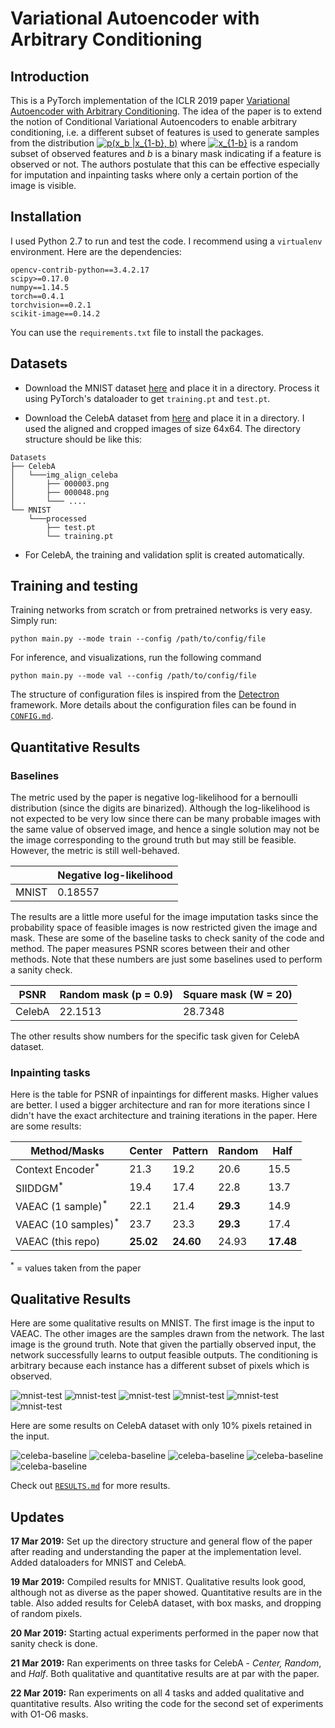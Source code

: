 # Variational Autoencoder with Arbitrary Conditioning

## Introduction
This is a PyTorch implementation of the ICLR 2019 paper [Variational Autoencoder with Arbitrary Conditioning](https://openreview.net/forum?id=SyxtJh0qYm). The idea of the paper is to extend the notion of Conditional Variational Autoencoders to enable arbitrary conditioning, i.e. a different subset of features is used to generate samples from the distribution <a href="https://www.codecogs.com/eqnedit.php?latex=p(x_b&space;|&space;x_{1-b},&space;b)" target="_blank"><img src="https://latex.codecogs.com/gif.latex?p(x_b&space;|&space;x_{1-b},&space;b)" title="p(x_b |x_{1-b}, b)" /></a> where <a href="https://www.codecogs.com/eqnedit.php?latex=x_{1-b}" target="_blank"><img src="https://latex.codecogs.com/gif.latex?x_{1-b}" title="x_{1-b}" /></a> is a random subset of observed features and _b_ is a binary mask indicating if a feature is observed or not. The authors postulate that this can be effective especially for imputation and inpainting tasks where only a certain portion of the image is visible.


## Installation
I used Python 2.7 to run and test the code. I recommend using a `virtualenv` environment. Here are the dependencies:
```
opencv-contrib-python==3.4.2.17
scipy>=0.17.0
numpy==1.14.5
torch==0.4.1
torchvision==0.2.1
scikit-image==0.14.2
```
You can use the `requirements.txt` file to install the packages.


## Datasets
- Download the MNIST dataset [here](http://yann.lecun.com/exdb/mnist/) and place it in a directory. Process it using PyTorch's dataloader to get `training.pt` and `test.pt`.

- Download the CelebA dataset from [here](http://mmlab.ie.cuhk.edu.hk/projects/CelebA.html) and place it in a directory. I used the aligned and cropped images of size 64x64. The directory structure should be like this:

```
Datasets
├── CelebA
│   └───img_align_celeba
│   	├── 000003.png
│       ├── 000048.png
│       └─── ....
└── MNIST
	└───processed
	    ├── test.pt
	    └── training.pt
```
- For CelebA, the training and validation split is created automatically.


## Training and testing
Training networks from scratch or from pretrained networks is very easy. Simply run:
```
python main.py --mode train --config /path/to/config/file
```
For inference, and visualizations, run the following command
```
python main.py --mode val --config /path/to/config/file
```
The structure of configuration files is inspired from the [Detectron](https://github.com/facebookresearch/Detectron) framework. More details about the configuration files can be found in [`CONFIG.md`](https://github.com/rohitrango/ICLR-challenge/blob/master/CONFIG.md).


## Quantitative Results

### Baselines
The metric used by the paper is negative log-likelihood for a bernoulli distribution (since the digits are binarized). Although the log-likelihood is not expected to be very low since there can be many probable images with the same value of observed image, and hence a single solution may not be the image corresponding to the ground truth but may still be feasible. However, the metric is still well-behaved.

|		| Negative log-likelihood | 
|-------|-------------------------|
|MNIST	| 0.18557				  |

The results are a little more useful for the image imputation tasks since the probability space of feasible images is now restricted given the image and mask. These are some of the baseline tasks to check sanity of the code and method. The paper measures PSNR scores between their and other methods. Note that these numbers are just some baselines used to perform a sanity check.


| PSNR   | Random mask (p = 0.9)	 | Square mask (W = 20)  |
|--------|---------------------------|-----------------------|
| CelebA | 		22.1513				 | 		28.7348			 |	  

The other results show numbers for the specific task given for CelebA dataset.

### Inpainting tasks
Here is the table for PSNR of inpaintings for different masks. Higher values are better. I used a bigger architecture and ran for more iterations since I didn't have the exact architecture and training iterations in the paper. Here are some results:

| Method/Masks        			 | Center 		| Pattern 	| Random 	| Half  	|
|--------------------------------|--------------|-----------|-----------|-----------|
| Context Encoder<sup>*</sup>    | 21.3   		| 19.2    	| 20.6   	| 15.5  	|
| SIIDDGM<sup>*</sup>  	      	 | 19.4   		| 17.4    	| 22.8   	| 13.7  	|
| VAEAC (1 sample)<sup>*</sup>   | 22.1  		| 21.4    	| **29.3**  | 14.9  	|
| VAEAC (10 samples)<sup>*</sup> | 23.7   		| 23.3    	| **29.3**  | 17.4  	|
| VAEAC (this repo)   			 | **25.02**  	| **24.60** | 24.93  	| **17.48** |

<sup>*</sup> = values taken from the paper

## Qualitative Results
Here are some qualitative results on MNIST. The first image is the input to VAEAC. The other images are the samples drawn from the network. The last image is the ground truth. Note that given the partially observed input, the network successfully learns to output feasible outputs. The conditioning is arbitrary because each instance has a different subset of pixels which is observed. 

![mnist-test](https://github.com/rohitrango/ICLR-challenge/blob/master/images/MNIST/0.png)
![mnist-test](https://github.com/rohitrango/ICLR-challenge/blob/master/images/MNIST/1.png)
![mnist-test](https://github.com/rohitrango/ICLR-challenge/blob/master/images/MNIST/2.png)
![mnist-test](https://github.com/rohitrango/ICLR-challenge/blob/master/images/MNIST/3.png)
![mnist-test](https://github.com/rohitrango/ICLR-challenge/blob/master/images/MNIST/4.png)
![mnist-test](https://github.com/rohitrango/ICLR-challenge/blob/master/images/MNIST/5.png)

Here are some results on CelebA dataset with only 10% pixels retained in the input.

![celeba-baseline](https://github.com/rohitrango/ICLR-challenge/blob/master/images/celebA_random_baseline/0.png)
![celeba-baseline](https://github.com/rohitrango/ICLR-challenge/blob/master/images/celebA_random_baseline/1.png)
![celeba-baseline](https://github.com/rohitrango/ICLR-challenge/blob/master/images/celebA_random_baseline/2.png)
![celeba-baseline](https://github.com/rohitrango/ICLR-challenge/blob/master/images/celebA_random_baseline/3.png)
![celeba-baseline](https://github.com/rohitrango/ICLR-challenge/blob/master/images/celebA_random_baseline/8.png)

Check out [`RESULTS.md`](https://github.com/rohitrango/ICLR-challenge/blob/master/RESULTS.md) for more results.

## Updates
**17 Mar 2019:** Set up the directory structure and general flow of the paper after reading and understanding the paper at the implementation level. Added dataloaders for MNIST and CelebA.

**19 Mar 2019:** Compiled results for MNIST. Qualitative results look good, although not as diverse as the paper showed. Quantitative results are in the table. Also added results for CelebA dataset, with box masks, and dropping of random pixels.

**20 Mar 2019:** Starting actual experiments performed in the paper now that sanity check is done.

**21 Mar 2019:** Ran experiments on three tasks for CelebA - *Center, Random*, and *Half*. Both qualitative and quantitative results are at par with the paper. 

**22 Mar 2019:** Ran experiments on all 4 tasks and added qualitative and quantitative results. Also writing the code for the second set of experiments with O1-O6 masks.
